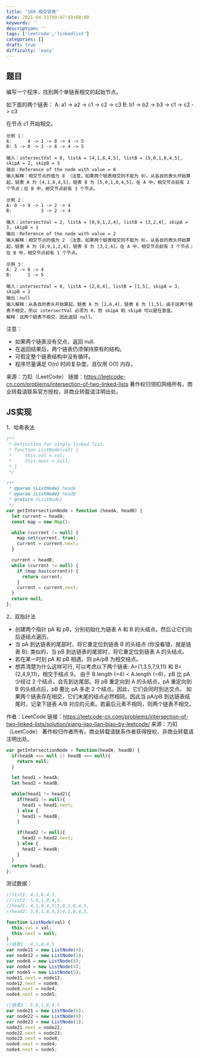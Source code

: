 ```yaml
---
title: "160.相交链表"
date: 2021-04-21T09:07:03+08:00
keywords: ''
description: ''
tags: ['leetcode','linkedlist']
categories: []
draft: true
difficulty: 'easy'
---
```


## 题目

编写一个程序，找到两个单链表相交的起始节点。

如下面的两个链表：
A:       a1 -> a2 -> c1 -> c2 -> c3
B: b1 -> b2 -> b3 -> c1 -> c2 -> c3

在节点 c1 开始相交。

```
示例 1：
A:      4 -> 1 -> 8 -> 4 -> 5
B: 5 -> 0 -> 1 -> 8 -> 4 -> 5

输入：intersectVal = 8, listA = [4,1,8,4,5], listB = [5,0,1,8,4,5], skipA = 2, skipB = 3
输出：Reference of the node with value = 8
输入解释：相交节点的值为 8 （注意，如果两个链表相交则不能为 0）。从各自的表头开始算起，链表 A 为 [4,1,8,4,5]，链表 B 为 [5,0,1,8,4,5]。在 A 中，相交节点前有 2 个节点；在 B 中，相交节点前有 3 个节点。

示例 2：
A: 0 -> 9 -> 1 -> 2 -> 4
B:           3 -> 2 -> 4

输入：intersectVal = 2, listA = [0,9,1,2,4], listB = [3,2,4], skipA = 3, skipB = 1
输出：Reference of the node with value = 2
输入解释：相交节点的值为 2 （注意，如果两个链表相交则不能为 0）。从各自的表头开始算起，链表 A 为 [0,9,1,2,4]，链表 B 为 [3,2,4]。在 A 中，相交节点前有 3 个节点；在 B 中，相交节点前有 1 个节点。

示例 3：
A: 2 -> 6 -> 4
B:      1 -> 5

输入：intersectVal = 0, listA = [2,6,4], listB = [1,5], skipA = 3, skipB = 2
输出：null
输入解释：从各自的表头开始算起，链表 A 为 [2,6,4]，链表 B 为 [1,5]。由于这两个链表不相交，所以 intersectVal 必须为 0，而 skipA 和 skipB 可以是任意值。
解释：这两个链表不相交，因此返回 null。
```

注意：

- 如果两个链表没有交点，返回 null.
- 在返回结果后，两个链表仍须保持原有的结构。
- 可假定整个链表结构中没有循环。
- 程序尽量满足 O(n) 时间复杂度，且仅用 O(1) 内存。


来源：力扣（LeetCode）
链接：https://leetcode-cn.com/problems/intersection-of-two-linked-lists
著作权归领扣网络所有。商业转载请联系官方授权，非商业转载请注明出处。


## JS实现


1、哈希表法

```javascript
/**
 * Definition for singly-linked list.
 * function ListNode(val) {
 *     this.val = val;
 *     this.next = null;
 * }
 */

/**
 * @param {ListNode} headA
 * @param {ListNode} headB
 * @return {ListNode}
 */
var getIntersectionNode = function (headA, headB) {
  let current = headA;
  const map = new Map();

  while (current != null) {
    map.set(current, true);
    current = current.next;
  }

  current = headB;
  while (current != null) {
    if (map.has(current)) {
      return current;
    }
    current = current.next;
  }
  return null;
};
```

2、双指针法

- 创建两个指针 pA 和 pB，分别初始化为链表 A 和 B 的头结点。然后让它们向后逐结点遍历。
- 当 pA 到达链表的尾部时，将它重定位到链表 B 的头结点 (你没看错，就是链表 B); 类似的，当 pB 到达链表的尾部时，将它重定位到链表 A 的头结点。
- 若在某一时刻 pA 和 pB 相遇，则 pA/pB 为相交结点。
- 想弄清楚为什么这样可行, 可以考虑以下两个链表: A={1,3,5,7,9,11} 和 B={2,4,9,11}，相交于结点 9。 由于 B.length (=4) < A.length (=6)，pB 比 pA 少经过 2 个结点，会先到达尾部。将 pB 重定向到 A 的头结点，pA 重定向到 B 的头结点后，pB 要比 pA 多走 2 个结点。因此，它们会同时到达交点。
如果两个链表存在相交，它们末尾的结点必然相同。因此当 pA/pB 到达链表结尾时，记录下链表 A/B 对应的元素。若最后元素不相同，则两个链表不相交。


作者：LeetCode
链接：https://leetcode-cn.com/problems/intersection-of-two-linked-lists/solution/xiang-jiao-lian-biao-by-leetcode/
来源：力扣（LeetCode）
著作权归作者所有。商业转载请联系作者获得授权，非商业转载请注明出处。


```javascript
var getIntersectionNode = function(headA, headB) {
  if(headA === null || headB === null){
    return null;
  }

  let head1 = headA;
  let head2 = headB;

  while(head1 != head2){
    if(head1 != null){
      head1 = head1.next;
    } else {
      head1 = headB;
    }

    if(head2 != null){
      head2 = head2.next;
    } else {
      head2 = headA;
    }
  }
  return head1;
};
```

测试数据：
```javascript
//list1: 4,1,8,4,5,
//list2: 5,0,1,8,4,5,
//head1: 4,1,8,4,5|5,0,1,8,4,5,
//head2: 5,0,1,8,4,5|4,1,8,4,5,

function ListNode(val) {
  this.val = val;
  this.next = null;
}
//链表1： 4,1,8,4,5
var node11 = new ListNode(4);
var node12 = new ListNode(1);
var node8 = new ListNode(8);
var node4 = new ListNode(4);
var node5 = new ListNode(5);
node11.next = node12;
node12.next = node8;
node8.next = node4;
node4.next = node5;

//链表2： 5,0,1,8,4,5
var node21 = new ListNode(5);
var node22 = new ListNode(0);
var node23 = new ListNode(1);
node21.next = node22;
node22.next = node23;
node23.next = node8;
node8.next = node4;
node4.next = node5;
```
